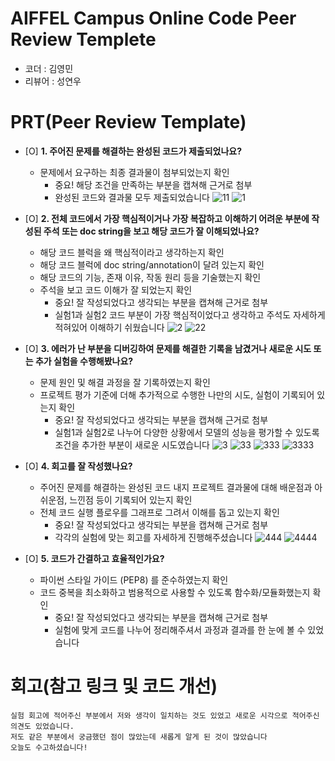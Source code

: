 # AIFFEL Campus Online Code Peer Review Templete
- 코더 : 김영민
- 리뷰어 : 성연우


# PRT(Peer Review Template)
- [O]  **1. 주어진 문제를 해결하는 완성된 코드가 제출되었나요?**
    - 문제에서 요구하는 최종 결과물이 첨부되었는지 확인
        - 중요! 해당 조건을 만족하는 부분을 캡쳐해 근거로 첨부
        - 완성된 코드와 결과물 모두 제출되었습니다
        ![11](https://github.com/user-attachments/assets/c384bc91-069a-425d-86ca-5ab1c07956c9)
        ![1](https://github.com/user-attachments/assets/35030a9f-4df2-48c7-990d-c91fcfee41ea)


    
- [O]  **2. 전체 코드에서 가장 핵심적이거나 가장 복잡하고 이해하기 어려운 부분에 작성된 
주석 또는 doc string을 보고 해당 코드가 잘 이해되었나요?**
    - 해당 코드 블럭을 왜 핵심적이라고 생각하는지 확인
    - 해당 코드 블럭에 doc string/annotation이 달려 있는지 확인
    - 해당 코드의 기능, 존재 이유, 작동 원리 등을 기술했는지 확인
    - 주석을 보고 코드 이해가 잘 되었는지 확인
        - 중요! 잘 작성되었다고 생각되는 부분을 캡쳐해 근거로 첨부
        - 실험1과 실험2 코드 부분이 가장 핵심적이었다고 생각하고 주석도 자세하게 적혀있어 이해하기 쉬웠습니다
        ![2](https://github.com/user-attachments/assets/f0c6eb65-2aa3-45c2-b460-311aabcf7683)
        ![22](https://github.com/user-attachments/assets/c41ff517-b708-4479-b5af-2a3fffe022df)


        
- [O]  **3. 에러가 난 부분을 디버깅하여 문제를 해결한 기록을 남겼거나
새로운 시도 또는 추가 실험을 수행해봤나요?**
    - 문제 원인 및 해결 과정을 잘 기록하였는지 확인
    - 프로젝트 평가 기준에 더해 추가적으로 수행한 나만의 시도, 
    실험이 기록되어 있는지 확인
        - 중요! 잘 작성되었다고 생각되는 부분을 캡쳐해 근거로 첨부
        - 실험1과 실험2로 나누어 다양한 상황에서 모델의 성능을 평가할 수 있도록 조건을 추가한 부분이 새로운 시도였습니다
        ![3](https://github.com/user-attachments/assets/a0511df3-acff-4238-aa32-a951b4d1b8a3)
        ![33](https://github.com/user-attachments/assets/e38b47cb-b9d0-4b46-b04d-970908e0ccaf)
        ![333](https://github.com/user-attachments/assets/d7106b9a-e602-4fa9-bb0e-4f532f48422a)
        ![3333](https://github.com/user-attachments/assets/d46b1b8f-633f-434a-82e7-01a3949ed7fd)


        
- [O]  **4. 회고를 잘 작성했나요?**
    - 주어진 문제를 해결하는 완성된 코드 내지 프로젝트 결과물에 대해
    배운점과 아쉬운점, 느낀점 등이 기록되어 있는지 확인
    - 전체 코드 실행 플로우를 그래프로 그려서 이해를 돕고 있는지 확인
        - 중요! 잘 작성되었다고 생각되는 부분을 캡쳐해 근거로 첨부
        - 각각의 실험에 맞는 회고를 자세하게 진행해주셨습니다
        ![444](https://github.com/user-attachments/assets/cec6d3fd-9b4b-4828-a9d3-b434af7729d8)
        ![4444](https://github.com/user-attachments/assets/20419f76-26b7-434f-ba08-fe171dffcdfa)


        
- [O]  **5. 코드가 간결하고 효율적인가요?**
    - 파이썬 스타일 가이드 (PEP8) 를 준수하였는지 확인
    - 코드 중복을 최소화하고 범용적으로 사용할 수 있도록 함수화/모듈화했는지 확인
        - 중요! 잘 작성되었다고 생각되는 부분을 캡쳐해 근거로 첨부
        - 실험에 맞게 코드를 나누어 정리해주셔서 과정과 결과를 한 눈에 볼 수 있었습니다


# 회고(참고 링크 및 코드 개선)
```
실험 회고에 적어주신 부분에서 저와 생각이 일치하는 것도 있었고 새로운 시각으로 적어주신 의견도 있었습니다.
저도 같은 부분에서 궁금했던 점이 많았는데 새롭게 알게 된 것이 많았습니다
오늘도 수고하셨습니다!
```
